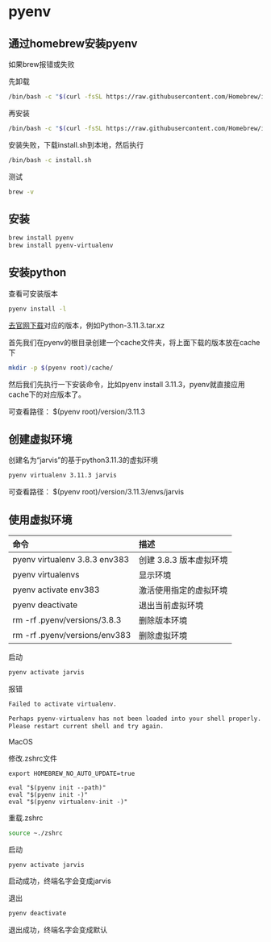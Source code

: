 # pyenv

## 通过homebrew安装pyenv

如果brew报错或失败

先卸载
```sh
/bin/bash -c "$(curl -fsSL https://raw.githubusercontent.com/Homebrew/install/HEAD/uninstall.sh)"
```

再安装
```sh
/bin/bash -c "$(curl -fsSL https://raw.githubusercontent.com/Homebrew/install/HEAD/install.sh)"
```

安装失败，下载install.sh到本地，然后执行
```sh
/bin/bash -c install.sh
```

测试
```sh
brew -v
```

## 安装

```sh
brew install pyenv
brew install pyenv-virtualenv
```

## 安装python

查看可安装版本
```sh
pyenv install -l
```

[去官网下载](https://www.python.org/ftp/python/)对应的版本，例如Python-3.11.3.tar.xz

首先我们在pyenv的根目录创建一个cache文件夹，将上面下载的版本放在cache下
```sh
mkdir -p $(pyenv root)/cache/
```

然后我们先执行一下安装命令，比如pyenv install 3.11.3，pyenv就直接应用cache下的对应版本了。

可查看路径： $(pyenv root)/version/3.11.3

## 创建虚拟环境

创建名为“jarvis”的基于python3.11.3的虚拟环境

```sh
pyenv virtualenv 3.11.3 jarvis
```

可查看路径： $(pyenv root)/version/3.11.3/envs/jarvis

## 使用虚拟环境

命令|描述
:---|:---
pyenv virtualenv 3.8.3 env383 | 创建 3.8.3 版本虚拟环境
pyenv virtualenvs | 显示环境
pyenv activate env383 | 激活使用指定的虚拟环境
pyenv deactivate | 退出当前虚拟环境
rm -rf .pyenv/versions/3.8.3 | 删除版本环境
rm -rf .pyenv/versions/env383 | 删除虚拟环境


启动
```sh
pyenv activate jarvis
```

报错
```sh
Failed to activate virtualenv.

Perhaps pyenv-virtualenv has not been loaded into your shell properly.
Please restart current shell and try again.
```

MacOS

修改.zshrc文件
```
export HOMEBREW_NO_AUTO_UPDATE=true

eval "$(pyenv init --path)"
eval "$(pyenv init -)"
eval "$(pyenv virtualenv-init -)"
```

重载.zshrc
```sh
source ~./zshrc
```

启动
```sh
pyenv activate jarvis
```
启动成功，终端名字会变成jarvis


退出
```sh
pyenv deactivate
```
退出成功，终端名字会变成默认
